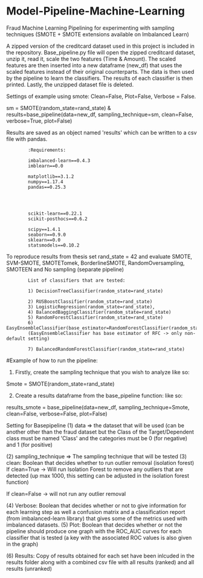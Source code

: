 # Model-Pipeline-Machine-Learning
Fraud Machine Learning Pipelining for experimenting with sampling techniques
(SMOTE + SMOTE extensions available on Imbalanced Learn)


A zipped version of the creditcard dataset used in this project is included in the repository. Base_pipeline.py file
will open the zipped creditcard dataset, unzip it,  read it, scale the two features (Time &  Amount). The scaled features are then inserted into a new dataframe (new_df) that uses the scaled features instead of their original counterparts. The  data is then used by the pipeline to learn the classifiers. The results of each classifier is then printed. Lastly, the unzipped dataset file is deleted.

Settings of example using smote: Clean=False, Plot=False, Verbose = False.

sm = SMOTE(random_state=rand_state)
&
results=base_pipeline(data=new_df, sampling_technique=sm, clean=False, verbose=True, plot=False)

Results are saved as an object named 'results' which can be written to a csv file with pandas.


            :Requirements:
            
            imbalanced-learn==0.4.3
            imblearn==0.0
           
            matplotlib==3.1.2
            numpy==1.17.4
            pandas==0.25.3
            

     
          
            scikit-learn==0.22.1
            scikit-posthocs==0.6.2
            
            scipy==1.4.1
            seaborn==0.9.0
            sklearn==0.0
            statsmodels==0.10.2

To reproduce results from thesis set rand_state = 42
and evaluate SMOTE, SVM-SMOTE, SMOTETomek, BorderlineSMOTE, RandomOversampling, SMOTEEN and No sampling (separate pipeline)

            List of classifiers that are tested:

            1) DecisionTreeClassifier(random_state=rand_state)

            2) RUSBoostClassifier(random_state=rand_state)
            3) LogisticRegression(random_state=rand_state),
            4) BalancedBaggingClassifier(random_state=rand_state)
            5) RandomForestClassifier(random_state=rand_state)
            6) EasyEnsembleClassifier(base_estimator=RandomForestClassifier(random_state=rand_state),random_state=rand_state),
            (EasyEnsembleClassifier has base estimator of RFC -> only non-default setting)

            7) BalancedRandomForestClassifier(random_state=rand_state)


#Example of how to run the pipeline:


1. Firstly, create the sampling technique that you wish to analyze 
like so:

Smote = SMOTE(random_state=rand_state)

2. Create a results dataframe from the base_pipeline function:
like so:

results_smote = base_pipeline(data=new_df, sampling_technique=Smote, clean=False, verbose=False, plot=False)

Setting for Basepipeline
(1) data => the dataset that will be used (can be another other than the fraud dataset but the Class of the Target/Dependent class must be named 'Class'
   and the categories must be 0 (for negative) and 1 (for positive)
   
   
(2) sampling_technique => The sampling technique that will be tested 
(3) clean: Boolean that decides whether to run outlier removal (isolation forest)
 If clean=True -> Will run Isolation Forest to remove any outliers that are detected (up max 1000, this setting can be adjusted in the isolation forest function)
 
 If clean=False -> will not run any outlier removal

(4) Verbose: Boolean that decides whether or not to give information for each learning step as well a confusion matrix and a classification report (from imbalanced-learn library) that gives some of the metrics used with imbalanced datasets.
(5) Plot: Boolean that decides whether or not the pipeline should produce one graph with the ROC_AUC curves for each classifier that is tested (a key with the associated ROC values is also given in the graph)

(6) Results:
Copy of results obtained for each set have been inlcuded in the results folder along with a combined csv file with all results (ranked) and all results (unranked)
